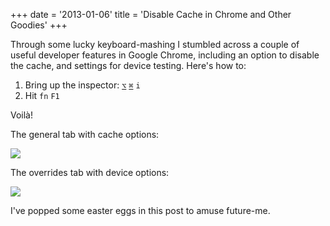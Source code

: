 +++
date = '2013-01-06'
title = 'Disable Cache in Chrome and Other Goodies'
+++

Through some lucky keyboard-mashing I stumbled across a couple of
useful developer features in Google Chrome, including an option to
disable the cache, and settings for device testing. Here's how to:

1. Bring up the inspector:
[`⌥`](http://files.gamebanana.com/img/ico/sprays/superman_flying1.png)
[`⌘`](https://breisebreiseleighgoleire1969.files.wordpress.com/2012/06/four-leaf-clover.jpg)
`i`
2. Hit `fn` `F1`

Voilà!

The general tab with cache options:

![](https://farm9.staticflickr.com/8073/8352055224_23cae67bfe_o.png)

The overrides tab with device options:

![](https://farm9.staticflickr.com/8092/8350990739_c2d9c12a4f_o.png)

I've popped some easter eggs in this post to amuse future-me.
